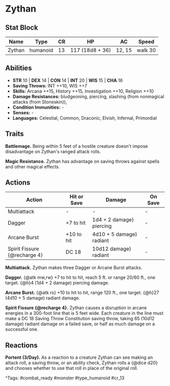 # Zythan

## Stat Block

| Name | Type | CR | HP | AC | Speed |
|------|------|----|----|----|-------|
| Zythan | humanoid | 13 | 117 (18d8 + 36) | 12, 15 | walk 30 |

## Abilities

- **STR** 10 | **DEX** 14 | **CON** 14 | **INT** 20 | **WIS** 15 | **CHA** 16
- **Saving Throws:** INT ++10, WIS ++7  
- **Skills:** Arcana ++15, History ++15, Investigation ++10, Religion ++10  
- **Damage Resistances:** bludgeoning, piercing, slashing (from nonmagical attacks (from Stoneskin)),   
- **Condition Immunities:** -  
- **Senses:** -  
- **Languages:** Celestial, Common, Draconic, Elvish, Infernal, Primordial

## Traits

**Battlemage.** Being within 5 feet of a hostile creature doesn't impose disadvantage on Zythan's ranged attack rolls.

**Magic Resistance.** Zythan has advantage on saving throws against spells and other magical effects.


## Actions

| Action | Hit or Save | Damage | On Save |
|--------|--------------|--------|----------|
| Multiattack | - | - | - |
| Dagger | +7 to hit | 1d4 + 2 damage) piercing | - |
| Arcane Burst | +10 to hit | 4d10 + 5 damage) radiant | - |
| Spirit Fissure {@recharge 4} | DC 18 | 10d12 damage) radiant | - |

**Multiattack.** Zythan makes three Dagger or Arcane Burst attacks.

**Dagger.** {@atk mw,rw} +7 to hit to hit, reach 5 ft. or range 20/60 ft., one target. {@h}4 (1d4 + 2 damage) piercing damage.

**Arcane Burst.** {@atk rs} +10 to hit to hit, range 120 ft., one target. {@h}27 (4d10 + 5 damage) radiant damage.

**Spirit Fissure {@recharge 4}.** Zythan causes a disruption in arcane energies in a 300-foot line that is 5 feet wide. Each creature in the line must make a DC 18 Saving Throw Constitution saving throw, taking 65 (10d12 damage) radiant damage on a failed save, or half as much damage on a successful one.

## Reactions

**Portent (3/Day).** As a reaction to a creature Zythan can see making an attack roll, a saving throw, or an ability check, Zythan rolls a {@dice d20} and chooses whether to use that roll in place of the original roll.



^Tags: #combat_ready #monster #type_humanoid #cr_13